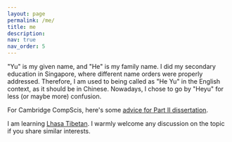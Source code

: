 ```yaml
---
layout: page
permalink: /me/
title: me
description: 
nav: true
nav_order: 5
---
```


"Yu" is my given name, and "He" is my family name. I did my secondary education in Singapore, where different name orders were 
properly addressed. Therefore, I am used to being called as "He Yu" in the English context, as it should be in Chinese. 
Nowadays, I chose to go by "Heyu" for less (or maybe more) confusion. 

For Cambridge CompScis, here's some [advice for Part II dissertation](https://dransyhe.github.io/blog/2022/part-ii-dissertation/).

I am learning [Lhasa Tibetan](https://en.wikipedia.org/wiki/Lhasa_Tibetan). I warmly welcome any discussion on the topic if you share similar 
interests.  


<!--
A family photo of me & [Han](https://han.wales/):  
![family](../assets/img/family.jpg){:height="270px" width="360px" style="margin:auto; display:block;"}
<p align="center"><em>feat. Millie, Molly, Poppy, and Sammy - left to right</em></p>
-->





